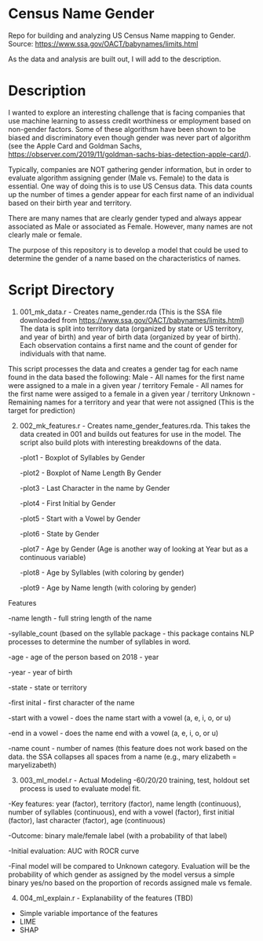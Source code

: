 # Census Name Gender
Repo for building and analyzing US Census Name mapping to Gender.  Source: https://www.ssa.gov/OACT/babynames/limits.html

As the data and analysis are built out, I will add to the description.  

# Description

I wanted to explore an interesting challenge that is facing companies that use machine learning to assess credit worthiness or employment based on non-gender factors.  Some of these algorithsm have been shown to be biased and discriminatory even though gender was never part of algorithm (see the Apple Card and Goldman Sachs, https://observer.com/2019/11/goldman-sachs-bias-detection-apple-card/). 

Typically, companies are NOT gathering gender information, but in order to evaluate algorithm assigning gender (Male vs. Female) to the data is essential.  One way of doing this is to use US Census data.  This data counts up the number of times a gender appear for each first name of an individual based on their birth year and territory.  

There are many names that are clearly gender typed and always appear associated as Male or associated as Female.  However, many names are not clearly male or female.  

The purpose of this repository is to develop a model that could be used to determine the gender of a name based on the characteristics of names. 

# Script Directory

1. 001_mk_data.r - Creates name_gender.rda (This is the SSA file downloaded from https://www.ssa.gov/OACT/babynames/limits.html)
   The data is split into territory data (organized by state or US territory, and year of birth) and year of birth data 
   (organized by year of birth).  Each observation contains a first name and the count of gender for individuals with that name.
  
  This script processes the data and creates a gender tag for each name found in the data based the following: 
    Male - All names for the first name were assigned to a male in a given year / territory
    Female - All names for the first name were assiged to a female in a given year / territory
    Unknown - Remaining names for a territory and year that were not assigned (This is the target for prediction)
  
    
2. 002_mk_features.r - Creates name_gender_features.rda.  This takes the data created in 001 and builds out features for use in
the model.  The script also build plots with interesting breakdowns of the data. 

   -plot1 -  Boxplot of Syllables by Gender 

   -plot2 -  Boxplot of Name Length By Gender 

   -plot3 -  Last Character in the name by Gender

   -plot4 -  First Initial by Gender

   -plot5 -  Start with a Vowel by Gender

   -plot6 -  State by Gender

   -plot7 -  Age by Gender (Age is another way of looking at Year but as a continuous variable)

   -plot8 -  Age by Syllables (with coloring by gender)

   -plot9 -  Age by Name length (with coloring by gender)
  
  Features
  
  -name length - full string length of the name 

  -syllable_count (based on the syllable package - this package contains NLP processes to determine the number of syllables in 
  word. 

  -age - age of the person based on 2018 - year

  -year - year of birth

  -state - state or territory 

  -first inital - first character of the name

  -start with a vowel - does the name start with a vowel (a, e, i, o, or u)

  -end in a vowel - does the name end with a vowel (a, e, i, o, or u)

  -name count - number of names (this feature does not work based on the data.  the SSA collapses all spaces from a name 
  (e.g., mary elizabeth = maryelizabeth)
  

3. 003_ml_model.r - Actual Modeling
  -60/20/20 training, test, holdout set process is used to evaluate model fit. 
  
  -Key features: year (factor), territory (factor), name length (continuous), number of syllables (continuous), 
  end with a vowel (factor), first initial (factor), last character (factor), age (continuous)
  
  -Outcome: binary male/female label (with a probability of that label)
  
  -Initial evaluation: AUC with ROCR curve
  
  -Final model will be compared to Unknown category.  Evaluation will be the probability of which gender as assigned by 
  the model versus a simple binary yes/no based on the proportion of records assigned male vs female. 

4. 004_ml_explain.r - Explanability of the features (TBD)
  - Simple variable importance of the features
  - LIME
  - SHAP 
  
